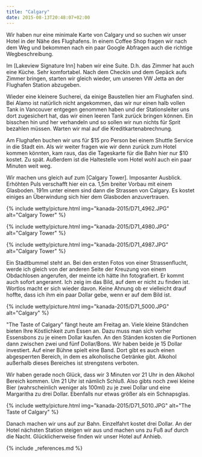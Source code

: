 ```yaml
---
title: "Calgary"
date: 2015-08-13T20:48:07+02:00
---
```

Wir haben nur eine minimale Karte von Calgary und so suchen wir unser Hotel in der Nähe des Flughafens. In einem Coffee Shop fragen wir nach dem Weg und bekommen nach ein paar Google Abfragen auch die richtige Wegbeschreibung. 

Im [Lakeview Signature Inn] haben wir eine Suite. D.h. das Zimmer hat auch eine Küche. Sehr komfortabel. Nach dem Checkin und dem Gepäck aufs Zimmer bringen, starten wir gleich wieder, um unseren VW Jetta an der Flughafen Station abzugeben.

Wieder eine kleinere Sucherei, da einige Baustellen hier am Flughafen sind. Bei Alamo ist natürlich nicht angekommen, das wir nur einen halb vollen Tank in Vancouver entgegen genommen haben und der Stationsleiter uns dort zugesichert hat, das wir einen leeren Tank zurück bringen können. Ein bisschen hin und her verhandeln und so sollen wir nun nichts für Sprit bezahlen müssen. Warten wir mal auf die Kreditkartenabrechnung.

Am Flughafen buchen wir uns für $15 pro Person bei einem Shuttle Service in die Stadt ein. Als wir weiter fragen wie wir denn zurück zum Hotel kommen könnten, kam raus, das die Tageskarte für die Bahn hier nur $10 kostet. Zu spät. Außerdem ist die Haltestelle vom Hotel wohl auch ein paar Minuten weit weg.

Wir machen uns gleich auf zum [Calgary Tower]. Imposanter Ausblick. Erhöhten Puls verschafft hier ein ca. 1,5m breiter Vorbau mit einem Glasboden. 191m unter einem sind dann die Strassen von Calgary. Es kostet einiges an Überwindung sich hier dem Glasboden anzuvertrauen. 

{% include wetty/picture.html img="kanada-2015/D71_4962.JPG" alt="Calgary Tower" %}

{% include wetty/picture.html img="kanada-2015/D71_4980.JPG" alt="Calgary Tower" %}

{% include wetty/picture.html img="kanada-2015/D71_4987.JPG" alt="Calgary Tower" %}

Ein Stadtbummel steht an. Bei den ersten Fotos von einer Strassenflucht, werde ich gleich von der anderen Seite der Kreuzung von einem Obdachlosen angerufen, der meinte ich hätte ihn fotografiert. Er kommt auch sofort angerannt. Ich zeig im das Bild, auf dem er nicht zu finden ist. Wortlos macht er sich wieder davon. Keine Ahnung ob er vielleicht drauf hoffte, dass ich ihm ein paar Dollar gebe, wenn er auf dem Bild ist.

{% include wetty/picture.html img="kanada-2015/D71_5000.JPG" alt="Calgary" %}

"The Taste of Calgary" fängt heute am Freitag an. Viele kleine Ständchen bieten Ihre Köstlichkeit zum Essen an. Dazu muss man sich vorher Essensbons zu je einem Dollar kaufen. An den Ständen kosten die Portionen dann zwischen zwei und fünf Dollar/Bons. Wir haben beide je 15 Dollar investiert. Auf einer Bühne spielt eine Band. Dort gibt es auch einen abgesperrten Bereich, in dem es alkoholische Getränke gibt. Alkohol außerhalb dieses Bereiches ist strengstens verboten.

Wir haben gerade noch Glück, dass wir 3 Minuten vor 21 Uhr in den Alkohol Bereich kommen. Um 21 Uhr ist nämlich Schluß. Also gibts noch zwei kleine Bier (wahrscheinlich weniger als 100ml) zu je zwei Dollar und eine Margaritha zu drei Dollar. Ebenfalls nur etwas größer als ein Schnapsglas.

{% include wetty/picture.html img="kanada-2015/D71_5010.JPG" alt="The Taste of Calgary" %}

Danach machen wir uns auf zur Bahn. Einzelfahrt kostet drei Dollar. An der Hotel nächsten Station steigen wir aus und machen uns zu Fuß auf durch die Nacht. Glücklicherweise finden wir unser Hotel auf Anhieb.
 
{% include _references.md %}